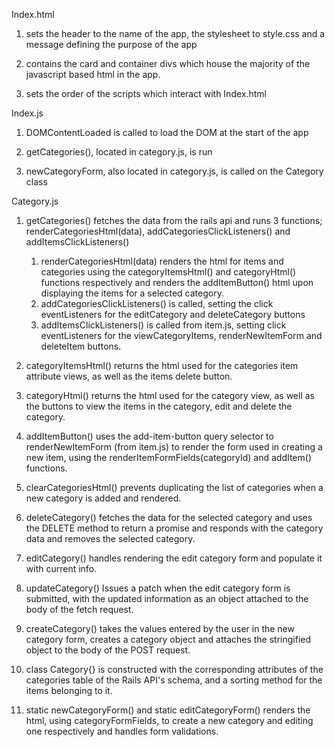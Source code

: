 Index.html
1. sets the header to the name of the app, the stylesheet to style.css
and a message defining the purpose of the app

2. contains the card and container divs which house the majority of the javascript based
html in the app.

3. sets the order of the scripts which interact with Index.html

Index.js
1. DOMContentLoaded is called to load the DOM at the start of the app

2. getCategories(), located in category.js, is run

3. newCategoryForm, also located in category.js, is called on the Category class

Category.js
1. getCategories() fetches the data from the rails api and runs 3 functions; 
renderCategoriesHtml(data), addCategoriesClickListeners() and addItemsClickListeners()
    1. renderCategoriesHtml(data) renders the html for items and categories using the 
    categoryItemsHtml() and categoryHtml() functions respectively and renders the 
    addItemButton() html upon displaying the items for a selected category.
    2. addCategoriesClickListeners() is called, setting the click eventListeners for 
    the editCategory and deleteCategory buttons
    3. addItemsClickListeners() is called from item.js, setting click eventListeners 
    for the viewCategoryItems, renderNewItemForm and deleteItem buttons.
    
2. categoryItemsHtml() returns the html used for the categories item attribute views, 
as well as the items delete button.

3. categoryHtml() returns the html used for the category view, as well as the buttons 
to view the items in the category, edit and delete the category.

4. addItemButton() uses the add-item-button query selector to renderNewItemForm 
(from item.js) to render the form used in creating a new item, using the 
renderItemFormFields(categoryId) and addItem() functions.

5. clearCategoriesHtml() prevents duplicating the list of categories when a new category
is added and rendered.

6. deleteCategory() fetches the data for the selected category and uses the DELETE method 
to return a promise and responds with the category data and removes the selected category.

7. editCategory() handles rendering the edit category form and populate it with current 
info.

8. updateCategory() Issues a patch when the edit category form is submitted, with the 
updated information as an object attached to the body of the fetch request.

9. createCategory() takes the values entered by the user in the new category form, creates 
a category object and attaches the stringified object to the body of the POST request.

10. class Category{} is constructed with the corresponding attributes of the categories 
table of the Rails API's schema, and a sorting method for the items belonging to it.

11. static newCategoryForm() and static editCategoryForm() renders the html, using categoryFormFields, to create
a new category and editing one respectively and handles form validations.